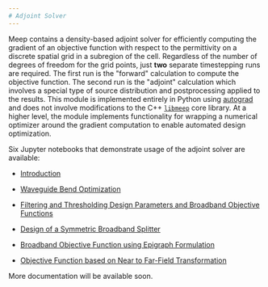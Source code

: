 ```yaml
---
# Adjoint Solver
---
```


Meep contains a density-based adjoint solver for efficiently computing the gradient of an objective function with respect to the permittivity on a discrete spatial grid in a subregion of the cell. Regardless of the number of degrees of freedom for the grid points, just **two** separate timestepping runs are required. The first run is the "forward" calculation to compute the objective function. The second run is the "adjoint" calculation which involves a special type of source distribution and postprocessing applied to the results. This module is implemented entirely in Python using [autograd](https://github.com/HIPS/autograd) and does not involve modifications to the C++ [`libmeep`](../Chunks_and_Symmetry.md) core library. At a higher level, the module implements functionality for wrapping a numerical optimizer around the gradient computation to enable automated design optimization.

Six Jupyter notebooks that demonstrate usage of the adjoint solver are available:

- [Introduction](https://nbviewer.jupyter.org/github/NanoComp/meep/blob/master/python/examples/adjoint_optimization/01-Introduction.ipynb)

- [Waveguide Bend Optimization](https://nbviewer.jupyter.org/github/NanoComp/meep/blob/master/python/examples/adjoint_optimization/02-Waveguide_Bend.ipynb)

- [Filtering and Thresholding Design Parameters and Broadband Objective Functions](https://nbviewer.jupyter.org/github/NanoComp/meep/blob/master/python/examples/adjoint_optimization/03-Filtered_Waveguide_Bend.ipynb)

- [Design of a Symmetric Broadband Splitter](https://nbviewer.jupyter.org/github/NanoComp/meep/blob/master/python/examples/adjoint_optimization/04-Splitter.ipynb)

- [Broadband Objective Function using Epigraph Formulation](https://nbviewer.jupyter.org/github/NanoComp/meep/blob/master/python/examples/adjoint_optimization/05-Minimax.ipynb)

- [Objective Function based on Near to Far-Field Transformation](https://nbviewer.jupyter.org/github/NanoComp/meep/blob/master/python/examples/adjoint_optimization/Near2Far-Optimization-with-Epigraph-Formulation.ipynb)

More documentation will be available soon.
